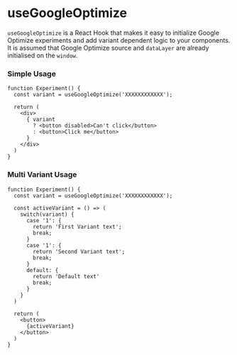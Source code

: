 # useGoogleOptimize

`useGoogleOptimize` is a React Hook that makes it easy to initialize Google Optimize experiments and add variant dependent logic to your components. It is assumed that Google Optimize source and `dataLayer` are already initialised on the `window`.

### Simple Usage
```
function Experiment() {
  const variant = useGoogleOptimize('XXXXXXXXXXXX');

  return (
    <div>
      { variant
        ? <button disabled>Can't click</button>
        : <button>Click me</button>
      }
    </div>
  )
}
```
### Multi Variant Usage

```
function Experiment() {
  const variant = useGoogleOptimize('XXXXXXXXXXXX');

  const activeVariant = () => (
    switch(variant) {
      case '1': {
        return 'First Variant text';
        break;
      }
      case '1': {
        return 'Second Variant text';
        break;
      }
      default: {
        return 'Default text'
        break;
      }
    }
  )

  return (
    <button>
      {activeVariant}
    </button>
  )
}
```
